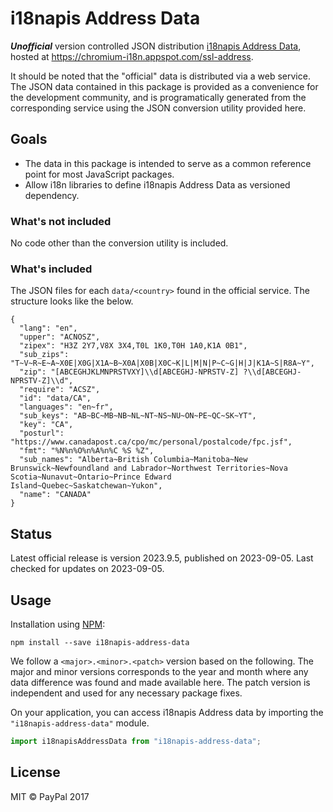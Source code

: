 # i18napis Address Data

***Unofficial*** version controlled JSON distribution [i18napis Address Data](https://github.com/google/libaddressinput/wiki/AddressValidationMetadata), hosted at https://chromium-i18n.appspot.com/ssl-address.

It should be noted that the "official" data is distributed via a web service. The JSON data contained in this package is provided as a convenience for the development community, and is programatically generated from the corresponding service using the JSON conversion utility provided here.

## Goals

- The data in this package is intended to serve as a common reference point for most JavaScript packages.
- Allow i18n libraries to define i18napis Address Data as versioned dependency.

### What's not included

No code other than the conversion utility is included.

### What's included

The JSON files for each `data/<country>` found in the official service. The structure looks like the below.

```
{
  "lang": "en",
  "upper": "ACNOSZ",
  "zipex": "H3Z 2Y7,V8X 3X4,T0L 1K0,T0H 1A0,K1A 0B1",
  "sub_zips": "T~V~R~E~A~X0E|X0G|X1A~B~X0A|X0B|X0C~K|L|M|N|P~C~G|H|J|K1A~S|R8A~Y",
  "zip": "[ABCEGHJKLMNPRSTVXY]\\d[ABCEGHJ-NPRSTV-Z] ?\\d[ABCEGHJ-NPRSTV-Z]\\d",
  "require": "ACSZ",
  "id": "data/CA",
  "languages": "en~fr",
  "sub_keys": "AB~BC~MB~NB~NL~NT~NS~NU~ON~PE~QC~SK~YT",
  "key": "CA",
  "posturl": "https://www.canadapost.ca/cpo/mc/personal/postalcode/fpc.jsf",
  "fmt": "%N%n%O%n%A%n%C %S %Z",
  "sub_names": "Alberta~British Columbia~Manitoba~New Brunswick~Newfoundland and Labrador~Northwest Territories~Nova Scotia~Nunavut~Ontario~Prince Edward Island~Quebec~Saskatchewan~Yukon",
  "name": "CANADA"
}
```

## Status

Latest official release is version 2023.9.5, published on 2023-09-05. Last checked for updates on 2023-09-05.

## Usage

Installation using [NPM](https://www.npmjs.com):

```
npm install --save i18napis-address-data
```

We follow a `<major>.<minor>.<patch>` version based on the following. The major and minor versions corresponds to the year and month where any data difference was found and made available here. The patch version is independent and used for any necessary package fixes.

On your application, you can access i18napis Address data by importing the `"i18napis-address-data"` module.

```javascript
import i18napisAddressData from "i18napis-address-data";
```

## License

MIT © PayPal 2017
